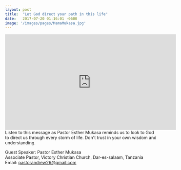 ```yaml
---
layout: post
title:  "Let God direct your path in this life"
date:   2017-07-20 01:16:01 -0600
image: '/images/pages/MamaMukasa.jpg'
---
```

<iframe width="560" height="315" src="https://www.youtube.com/embed/wk_LCLBVk4Q" frameborder="0" allowfullscreen></iframe>
Listen to this message as Pastor Esther Mukasa reminds us to look to God to direct us through every storm of life. Don't trust in your own wisdom and understanding.

Guest Speaker: Pastor Esther Mukasa <br>
Associate Pastor, Victory Christian Church, Dar-es-salaam, Tanzania <br>
Email: pastorandrew26@gmail.com



